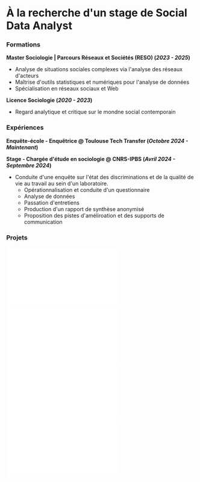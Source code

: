 # À la recherche d'un stage de Social Data Analyst

### Formations
**Master Sociologie | Parcours Réseaux et Sociétés (RESO) (_2023 - 2025_)**
- Analyse de situations sociales complexes via l'analyse des réseaux d'acteurs
- Maîtrise d'outils statistiques et numériques pour l'analyse de données
- Spécialisation en réseaux sociaux et Web

**Licence Sociologie (_2020 - 2023_)**
- Regard analytique et critique sur le mondne social contemporain

### Expériences
**Enquête-école - Enquêtrice
@ Toulouse Tech Transfer (_Octobre 2024 - Maintenant_)**

**Stage - Chargée d'étude en sociologie
@ CNRS-IPBS (_Avril 2024 - Septembre 2024_)**
- Conduite d'une enquête sur l'état des discriminations et de la qualité de vie au travail au sein d'un laboratoire.
  - Opérationnalisation et conduite d'un questionnaire
  - Analyse de données
  - Passation d'entretiens
  - Production d'un rapport de synthèse anonymisé
  - Proposition des pistes d'améliroation et des supports de communication

### Projets
[![Projet 1](/mesdocuments/dossier_topicmodeling.pdf)](/mesdocuments.dossier_topicmodeling.pdf)
[![Projet 2](/mesdocuments/dossier_jamovi.pdf)](/mesdocuments.dossier_jamovi.pdf)
[![Projet 3](/mesdocuments/dossier_noblesse.pdf)](/mesdocuments/dossier_noblesse.pdf)
[![Projet 4](/mesdocuments/dossier_réseauxpersonnels.pdf)](/mesdocuments/dossier_réseauxpersonnels.pdf)



